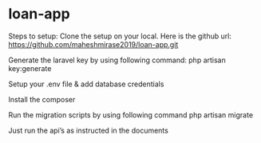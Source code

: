 # loan-app

Steps to setup:
Clone the setup on your local. Here is the github url:
https://github.com/maheshmirase2019/loan-app.git

Generate the laravel key by using following command:
php artisan key:generate

Setup your .env file & add database credentials

Install the composer

Run the migration scripts by using following command
php artisan migrate

Just run the api’s as instructed in the documents
